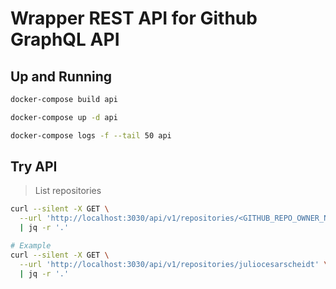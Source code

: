 # Wrapper REST API for Github GraphQL API

## Up and Running

```bash
docker-compose build api

docker-compose up -d api

docker-compose logs -f --tail 50 api
```

## Try API

> List repositories

```bash
curl --silent -X GET \
  --url 'http://localhost:3030/api/v1/repositories/<GITHUB_REPO_OWNER_NAME>' \
  | jq -r '.'

# Example
curl --silent -X GET \
  --url 'http://localhost:3030/api/v1/repositories/juliocesarscheidt' \
  | jq -r '.'
```
